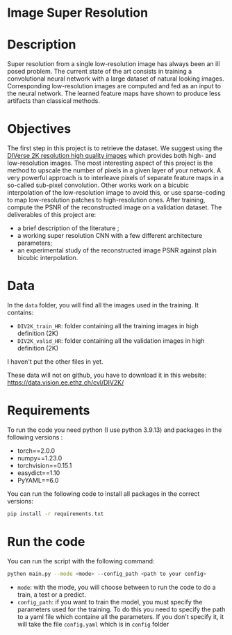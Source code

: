 # Image Super Resolution

# Description
Super resolution from a single low-resolution image has always been an ill posed problem. The current state of the art consists in training a convolutional neural network with a large dataset of natural looking images. Corresponding low-resolution images are computed and fed as an input to the neural network. The learned feature maps have shown to produce less artifacts than classical methods.

# Objectives
The first step in this project is to retrieve the dataset. We suggest using the [DIVerse 2K resolution high quality images](https://data.vision.ee.ethz.ch/cvl/DIV2K/) which provides both high- and low-resolution images. The most interesting aspect of this project is the method to upscale the number of pixels in a given layer of your network. A very powerful approach is to interleave pixels of separate feature maps in a so-called sub-pixel convolution. Other works work on a bicubic interpolation of the low-resolution image to avoid this, or use sparse-coding to map low-resolution patches to high-resolution ones. After training, compute the PSNR of the reconstructed image on a validation dataset. The deliverables of this project are: 
- a brief description of the literature ; 
- a working super resolution CNN with a few different architecture parameters; 
- an experimental study of the reconstructed image PSNR against plain bicubic interpolation.

# Data

In the `data` folder, you will find all the images used in the training. It contains:
- `DIV2K_train_HR`: folder containing all the training images in high definition (2K)
- `DIV2K_valid_HR`: folder containing all the validation images in high definition (2K)

I haven't put the other files in yet.

These data will not on github, you have to download it in this website: https://data.vision.ee.ethz.ch/cvl/DIV2K/


# Requirements

To run the code you need python (I use python 3.9.13) and packages in the following versions :

- torch==2.0.0
- numpy==1.23.0
- torchvision==0.15.1
- easydict==1.10
- PyYAML==6.0

You can run the following code to install all packages in the correct versions:
```bash
pip install -r requirements.txt
```

# Run the code

You can run the script with the following command:
```bash
python main.py --mode <mode> --config_path <path to your config>
```

- `mode`: with the mode, you will choose between to run the code to do a train, a test or a predict.
-  `config_path`: if you want to train the model, you must specify the parameters used for the training. To do this you need to specify the path to a yaml file which containe all the parameters. If you don't specify it, it will take the file `config.yaml` which is in `config` folder